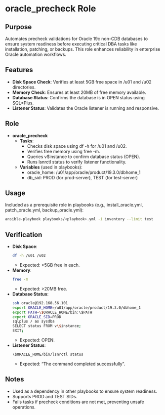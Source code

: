 # oracle_precheck Role

## Purpose
Automates precheck validations for Oracle 19c non-CDB databases to ensure system readiness before executing critical DBA tasks like installation, patching, or backups. This role enhances reliability in enterprise Oracle automation workflows.

## Features
- **Disk Space Check**: Verifies at least 5GB free space in /u01 and /u02 directories.
- **Memory Check**: Ensures at least 20MB of free memory available.
- **Database Status**: Confirms the database is in OPEN status using SQL*Plus.
- **Listener Status**: Validates the Oracle listener is running and responsive.

## Role
- **oracle_precheck**
  - **Tasks**:
    - Checks disk space using df -h for /u01 and /u02.
    - Verifies free memory using free -m.
    - Queries v\$instance to confirm database status (OPEN).
    - Runs lsnrctl status to verify listener functionality.
  - **Variables** (used in playbooks):
    - oracle_home: /u01/app/oracle/product/19.3.0/dbhome_1
    - db_sid: PROD (for prod-server), TEST (for test-server)

## Usage
Included as a prerequisite role in playbooks (e.g., install_oracle.yml, patch_oracle.yml, backup_oracle.yml):
```bash
ansible-playbook playbooks/<playbook>.yml -i inventory --limit test
```

## Verification
- **Disk Space**:
  ```bash
  df -h /u01 /u02
  ```
  - Expected: >5GB free in each.
- **Memory**:
  ```bash
  free -m
  ```
  - Expected: >20MB free.
- **Database Status**:
  ```bash
  ssh oracle@192.168.56.101
  export ORACLE_HOME=/u01/app/oracle/product/19.3.0/dbhome_1
  export PATH=\$ORACLE_HOME/bin:\$PATH
  export ORACLE_SID=PROD
  sqlplus / as sysdba
  SELECT status FROM v\$instance;
  EXIT;
  ```
  - Expected: OPEN.
- **Listener Status**:
  ```bash
  \$ORACLE_HOME/bin/lsnrctl status
  ```
  - Expected: “The command completed successfully”.

## Notes
- Used as a dependency in other playbooks to ensure system readiness.
- Supports PROD and TEST SIDs.
- Fails tasks if precheck conditions are not met, preventing unsafe operations.
